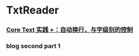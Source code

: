 # TxtReader



###  [Core Text 实践 +：自动换行，与字级别的控制](https://juejin.cn/post/6943055021047021576)



### blog second part 1
